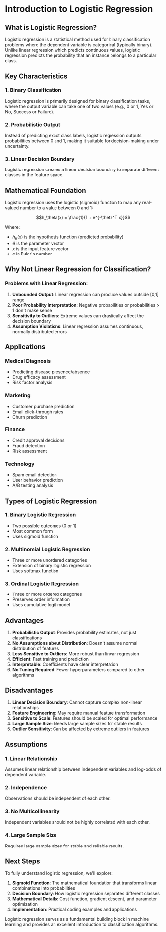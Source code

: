 # Introduction to Logistic Regression

## What is Logistic Regression?

Logistic regression is a statistical method used for binary classification problems where the dependent variable is categorical (typically binary). Unlike linear regression which predicts continuous values, logistic regression predicts the probability that an instance belongs to a particular class.

## Key Characteristics

### 1. Binary Classification
Logistic regression is primarily designed for binary classification tasks, where the output variable can take one of two values (e.g., 0 or 1, Yes or No, Success or Failure).

### 2. Probabilistic Output
Instead of predicting exact class labels, logistic regression outputs probabilities between 0 and 1, making it suitable for decision-making under uncertainty.

### 3. Linear Decision Boundary
Logistic regression creates a linear decision boundary to separate different classes in the feature space.

## Mathematical Foundation

Logistic regression uses the logistic (sigmoid) function to map any real-valued number to a value between 0 and 1:

$$h_\theta(x) = \frac{1}{1 + e^{-\theta^T x}}$$

Where:
- $h_\theta(x)$ is the hypothesis function (predicted probability)
- $\theta$ is the parameter vector
- $x$ is the input feature vector
- $e$ is Euler's number

## Why Not Linear Regression for Classification?

### Problems with Linear Regression:
1. **Unbounded Output**: Linear regression can produce values outside [0,1] range
2. **Poor Probability Interpretation**: Negative probabilities or probabilities > 1 don't make sense
3. **Sensitivity to Outliers**: Extreme values can drastically affect the decision boundary
4. **Assumption Violations**: Linear regression assumes continuous, normally distributed errors

## Applications

### Medical Diagnosis
- Predicting disease presence/absence
- Drug efficacy assessment
- Risk factor analysis

### Marketing
- Customer purchase prediction
- Email click-through rates
- Churn prediction

### Finance
- Credit approval decisions
- Fraud detection
- Risk assessment

### Technology
- Spam email detection
- User behavior prediction
- A/B testing analysis

## Types of Logistic Regression

### 1. Binary Logistic Regression
- Two possible outcomes (0 or 1)
- Most common form
- Uses sigmoid function

### 2. Multinomial Logistic Regression
- Three or more unordered categories
- Extension of binary logistic regression
- Uses softmax function

### 3. Ordinal Logistic Regression
- Three or more ordered categories
- Preserves order information
- Uses cumulative logit model

## Advantages

1. **Probabilistic Output**: Provides probability estimates, not just classifications
2. **No Assumptions about Distribution**: Doesn't assume normal distribution of features
3. **Less Sensitive to Outliers**: More robust than linear regression
4. **Efficient**: Fast training and prediction
5. **Interpretable**: Coefficients have clear interpretation
6. **No Tuning Required**: Fewer hyperparameters compared to other algorithms

## Disadvantages

1. **Linear Decision Boundary**: Cannot capture complex non-linear relationships
2. **Feature Engineering**: May require manual feature transformation
3. **Sensitive to Scale**: Features should be scaled for optimal performance
4. **Large Sample Size**: Needs large sample sizes for stable results
5. **Outlier Sensitivity**: Can be affected by extreme outliers in features

## Assumptions

### 1. Linear Relationship
Assumes linear relationship between independent variables and log-odds of dependent variable.

### 2. Independence
Observations should be independent of each other.

### 3. No Multicollinearity
Independent variables should not be highly correlated with each other.

### 4. Large Sample Size
Requires large sample sizes for stable and reliable results.

## Next Steps

To fully understand logistic regression, we'll explore:

1. **Sigmoid Function**: The mathematical foundation that transforms linear combinations into probabilities
2. **Decision Boundary**: How logistic regression separates different classes
3. **Mathematical Details**: Cost function, gradient descent, and parameter optimization
4. **Implementation**: Practical coding examples and applications

Logistic regression serves as a fundamental building block in machine learning and provides an excellent introduction to classification algorithms.
